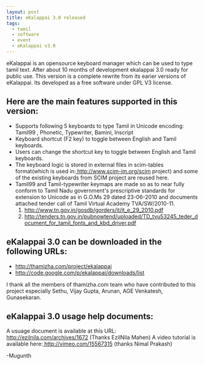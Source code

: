 ```yaml
---
layout: post
title: eKalappai 3.0 released
tags:
  - tamil
  - software
  - event
  - eKalappai v3.0   
---
```


eKalappai is an opensource keyboard manager which can be used to type tamil text.  After about 10 months of development ekalappai 3.0 ready for public use. This version is a complete rewrite from its earier versions of eKalappai. Its developed as a free software under GPL V3 license.

Here are the main features supported in this version:
----------------------------------------------------
<ul>
<li>Supports following 5 keyboards to type Tamil in Unicode encoding: Tamil99 , Phonetic, Typewriter, Bamini, Inscript</li>
<li>Keyboard shortcut (F2 key) to toggle between English and Tamil keyboards.</li>
<li>Users can change the shortcut key to toggle between English and Tamil keyboards.</li>
<li>The keyboard logic is stored in external files in scim-tables format(which is used in:<a href=" http://www.scim-im.org/scim"> http://www.scim-im.org/scim</a> project) and some of the existing keyboards from SCIM project are reused here.</li>
<li>
Tamil99 and Tamil-typewriter keymaps are made so as to near fully conform to Tamil Nadu government's prescriptive standards for extension to Unicode as in G.O.Ms 29 dated 23-06-2010 and documents attached tender call of Tamil Virtual Academy TVA/SW/2010-11. 
<ol>
	<li><a href="http://www.tn.gov.in/gosdb/gorders/it/it_e_29_2010.pdf">http://www.tn.gov.in/gosdb/gorders/it/it_e_29_2010.pdf</a></li>
	<li><a href="http://tenders.tn.gov.in/pubnowtend/uploaded/TD_tvu53245_teder_document_for_tamil_fonts_and_kbd_driver.pdf">http://tenders.tn.gov.in/pubnowtend/uploaded/TD_tvu53245_teder_document_for_tamil_fonts_and_kbd_driver.pdf</a></li>
</ol>
</li>
</ul>

eKalappai 3.0 can be downloaded in the following URLs:
------------------------------------------------------
<ul>
	<li><a href="http://thamizha.com/project/ekalappai">http://thamizha.com/project/ekalappai</a></li>
	<li><a href="http://code.google.com/p/ekalappai/downloads/list">http://code.google.com/p/ekalappai/downloads/list</a></li>
</ul>

I thank all the members of thamizha.com team who have contributed to this project especially Sethu, Vijay Gupta, Arunan, AGE Venkatesh, Gunasekaran.

eKalappai 3.0 usage help documents:
-----------------------------------
A usuage document is available at this URL:<a href="http://ezilnila.com/archives/1672"> http://ezilnila.com/archives/1672</a> (Thanks EzilNila Mahen)
A video tutorial is available here:<a href="http://vimeo.com/15567315"> http://vimeo.com/15567315 </a>(thanks Nimal Prakash)

-Mugunth